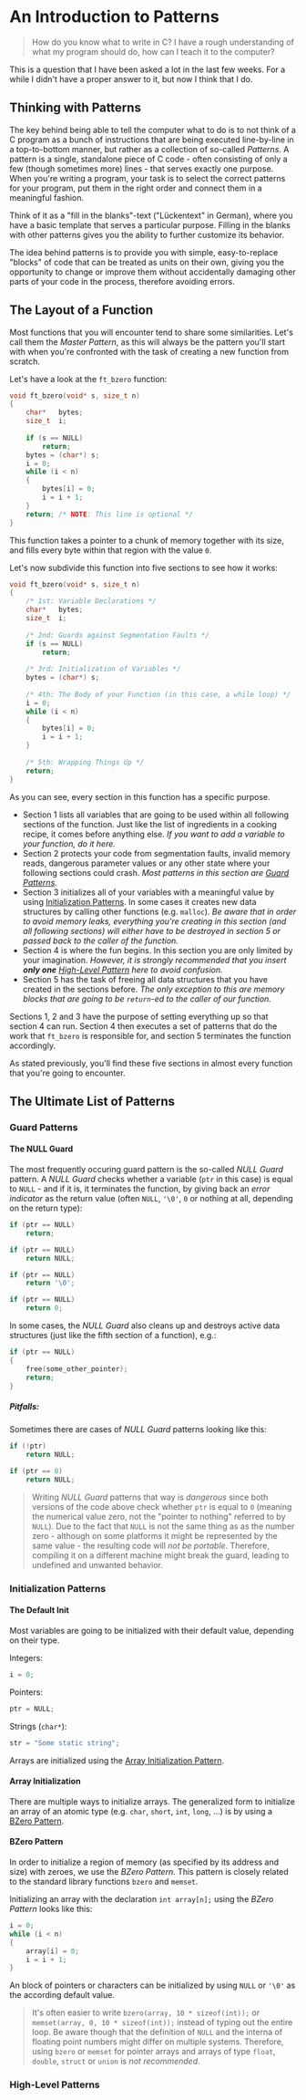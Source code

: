 # An Introduction to Patterns

> How do you know what to write in C? I have a rough understanding of what my program should do, how can I teach it to the computer?

This is a question that I have been asked a lot in the last few weeks. For a while I didn't have a proper answer to it, but now I think that I do.

## Thinking with Patterns
	
The key behind being able to tell the computer what to do is to not think of a C program as a bunch of instructions that are being executed line-by-line in a top-to-bottom manner, but rather as a collection of so-called _Patterns_. A pattern is a single, standalone piece of C code - often consisting of only a few (though sometimes more) lines - that serves exactly one purpose. When you're writing a program, your task is to select the correct patterns for your program, put them in the right order and connect them in a meaningful fashion.

Think of it as a "fill in the blanks"-text ("Lückentext" in German), where you have a basic template that serves a particular purpose. Filling in the blanks with other patterns gives you the ability to further customize its behavior.

The idea behind patterns is to provide you with simple, easy-to-replace "blocks" of code that can be treated as units on their own, giving you the opportunity to change or improve them without accidentally damaging other parts of your code in the process, therefore avoiding errors.

## The Layout of a Function

Most functions that you will encounter tend to share some similarities. Let's call them the _Master Pattern_, as this will always be the pattern you'll start with when you're confronted with the task of creating a new function from scratch.

Let's have a look at the `ft_bzero` function:

```c
void ft_bzero(void* s, size_t n)
{
    char*   bytes;
    size_t  i;
	
    if (s == NULL)
        return;
    bytes = (char*) s;
    i = 0;
    while (i < n)
    {
        bytes[i] = 0;
        i = i + 1;
    }
    return;	/* NOTE: This line is optional */
}
```

This function takes a pointer to a chunk of memory together with its size, and fills every byte within that region with the value `0`.

Let's now subdivide this function into five sections to see how it works:

```c
void ft_bzero(void* s, size_t n)
{
    /* 1st: Variable Declarations */
    char*   bytes;
    size_t  i;
    
    /* 2nd: Guards against Segmentation Faults */
    if (s == NULL)
        return;
    
    /* 3rd: Initialization of Variables */
    bytes = (char*) s;
    
    /* 4th: The Body of your Function (in this case, a while loop) */
    i = 0;
    while (i < n)
    {
        bytes[i] = 0;
        i = i + 1;
    }
    
    /* 5th: Wrapping Things Up */
    return;
}
```

As you can see, every section in this function has a specific purpose.

 - Section 1 lists all variables that are going to be used within all following sections of the function. Just like the list of ingredients in a cooking recipe, it comes before anything else. _If you want to add a variable to your function, do it here._
 - Section 2 protects your code from segmentation faults, invalid memory reads, dangerous parameter values or any other state where your following sections could crash. _Most patterns in this section are [Guard Patterns](#guard-patterns)._
 - Section 3 initializes all of your variables with a meaningful value by using [Initialization Patterns](#initialization-patterns). In some cases it creates new data structures by calling other functions (e.g. `malloc`). _Be aware that in order to avoid memory leaks, everything you're creating in this section (and all following sections) will either have to be destroyed in section 5 or passed back to the caller of the function._
 - Section 4 is where the fun begins. In this section you are only limited by your imagination. _However, it is strongly recommended that you insert **only one** [High-Level Pattern](#high-level-patterns) here to avoid confusion._
 - Section 5 has the task of freeing all data structures that you have created in the sections before. _The only exception to this are memory blocks that are going to be `return`-ed to the caller of our function._

Sections 1, 2 and 3 have the purpose of setting everything up so that section 4 can run. Section 4 then executes a set of patterns that do the work that `ft_bzero` is responsible for, and section 5 terminates the function accordingly.

As stated previously, you'll find these five sections in almost every function that you're going to encounter.

## The Ultimate List of Patterns

### Guard Patterns

#### The NULL Guard

The most frequently occuring guard pattern is the so-called _NULL Guard_ pattern. A _NULL Guard_ checks whether a variable (`ptr` in this case) is equal to `NULL` - and if it is, it terminates the function, by giving back an _error indicator_ as the return value (often `NULL`, `'\0'`, `0` or nothing at all, depending on the return type):

```c
if (ptr == NULL)
    return;
```

```c  
if (ptr == NULL)
    return NULL;
```

```c
if (ptr == NULL)
    return '\0';
```

```c  
if (ptr == NULL)
    return 0;
```

In some cases, the _NULL Guard_ also cleans up and destroys active data structures (just like the fifth section of a function), e.g.:

```c
if (ptr == NULL)
{
    free(some_other_pointer);
    return;
}
```

##### Pitfalls:
Sometimes there are cases of _NULL Guard_ patterns looking like this:

```c
if (!ptr)
    return NULL;
```

```c  
if (ptr == 0)
    return NULL;
```

> Writing _NULL Guard_ patterns that way is _dangerous_ since both versions of the code above check whether `ptr` is equal to `0` (meaning the numerical value zero, not the "pointer to nothing" referred to by `NULL`). Due to the fact that `NULL` is not the same thing as as the number zero - although on some platforms it might be represented by the same value - the resulting code will _not be portable_. Therefore, compiling it on a different machine might break the guard, leading to undefined and unwanted behavior.


### Initialization Patterns

#### The Default Init

Most variables are going to be initialized with their default value, depending on their type.

Integers:

```c
i = 0;
```

Pointers:

```c  
ptr = NULL;
```

Strings (`char*`):

```c
str = "Some static string";
```

Arrays are initialized using the [Array Initialization Pattern](#array-initialization).

#### Array Initialization
There are multiple ways to initialize arrays. The generalized form to initialize an array of an atomic type (e.g. `char`, `short`, `int`, `long`, ...) is by using a [BZero Pattern](#bzero-pattern).

#### BZero Pattern
In order to initialize a region of memory (as specified by its address and size) with zeroes, we use the _BZero Pattern_. This pattern is closely related to the standard library functions `bzero` and `memset`.

Initializing an array with the declaration `int array[n];` using the _BZero Pattern_ looks like this:

```c
i = 0;
while (i < n)
{
    array[i] = 0;
    i = i + 1;
}
```

An block of pointers or characters can be initialized by using `NULL` or `'\0'` as the according default value.

> It's often easier to write `bzero(array, 10 * sizeof(int));` or `memset(array, 0, 10 * sizeof(int));` instead of typing out the entire loop. Be aware though that the definition of `NULL` and the interna of floating point numbers might differ on multiple systems. Therefore, using `bzero` or `memset` for pointer arrays and arrays of type `float`, `double`, `struct` or `union` is _not recommended_.

### High-Level Patterns
